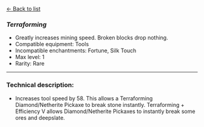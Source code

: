 [<- Back to list](index.md)

### *Terraforming*
- Greatly increases mining speed. Broken blocks drop nothing.
- Compatible equipment: Tools
- Incompatible enchantments: Fortune, Silk Touch
- Max level: 1
- Rarity: Rare
---
### Technical description:
- Increases tool speed by 58. This allows a Terraforming Diamond/Netherite Pickaxe to break stone instantly. Terraforming + Efficiency V allows Diamond/Netherite Pickaxes to instantly break some ores and deepslate.
